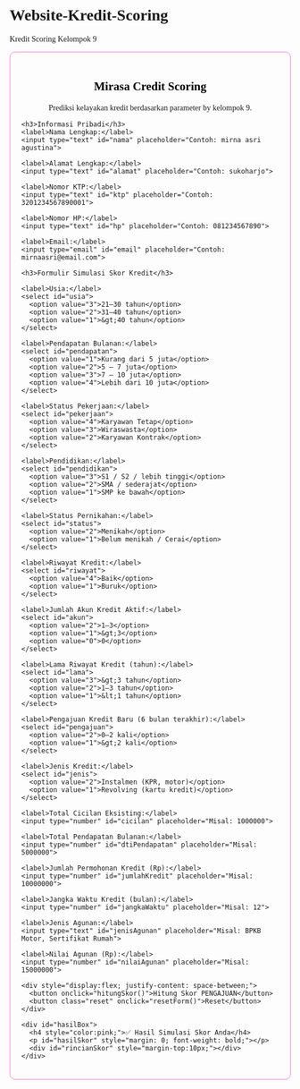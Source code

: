 # Website-Kredit-Scoring
Kredit Scoring Kelompok 9

<html lang="id">
<head>
  <meta charset="UTF-8">
  <title>Simulasi Kredit Skoring nana</title>
  <style>
    body {
      font-family: 'Times New Roman', Times, serif;
      margin: 20px;
    }
    .container {
      max-width: 500px;
      margin: auto;
      padding: 20px;
      border: 1px solid #ff78d0;
      border-radius: 10px;
    }
    h2, h3 {
      color: black;
      text-align: center;
    }
    label {
      font-weight: bold;
    }
    input, select {
      width: 100%;
      padding: 8px;
      margin-bottom: 15px;
      border-radius: 5px;
      border: 1px solid #d10092;
      box-sizing: border-box;
    }
    button {
      width: 48%;
      padding: 10px;
      background-color: #d10092;
      color: white;
      border: none;
      border-radius: 5px;
      cursor: pointer;
      margin-top: 10px;
    }
    button.reset {
      background-color: #555;
    }
    #hasilBox {
      margin-top: 20px;
      padding: 15px;
      border-radius: 10px;
      background-color: #f5f5f5;
      display: none;
    }
    .rekomendasi-ditolak {
      color: red;
      font-weight: bold;
    }
    .rekomendasi-disetujui {
      color: green;
      font-weight: bold;
    }
  </style>
</head>
<body>
  <div class="container">
    <h2>Mirasa Credit Scoring</h2>
    <p style="text-align:center;">Prediksi kelayakan kredit berdasarkan parameter by kelompok 9.</p>

    <h3>Informasi Pribadi</h3>
    <label>Nama Lengkap:</label>
    <input type="text" id="nama" placeholder="Contoh: mirna asri agustina">

    <label>Alamat Lengkap:</label>
    <input type="text" id="alamat" placeholder="Contoh: sukoharjo">

    <label>Nomor KTP:</label>
    <input type="text" id="ktp" placeholder="Contoh: 3201234567890001">

    <label>Nomor HP:</label>
    <input type="text" id="hp" placeholder="Contoh: 081234567890">

    <label>Email:</label>
    <input type="email" id="email" placeholder="Contoh: mirnaasri@email.com">

    <h3>Formulir Simulasi Skor Kredit</h3>

    <label>Usia:</label>
    <select id="usia">
      <option value="3">21–30 tahun</option>
      <option value="2">31–40 tahun</option>
      <option value="1">&gt;40 tahun</option>
    </select>

    <label>Pendapatan Bulanan:</label>
    <select id="pendapatan">
      <option value="1">Kurang dari 5 juta</option>
      <option value="2">5 – 7 juta</option>
      <option value="3">7 – 10 juta</option>
      <option value="4">Lebih dari 10 juta</option>
    </select>

    <label>Status Pekerjaan:</label>
    <select id="pekerjaan">
      <option value="4">Karyawan Tetap</option>
      <option value="3">Wiraswasta</option>
      <option value="2">Karyawan Kontrak</option>
    </select>

    <label>Pendidikan:</label>
    <select id="pendidikan">
      <option value="3">S1 / S2 / lebih tinggi</option>
      <option value="2">SMA / sederajat</option>
      <option value="1">SMP ke bawah</option>
    </select>

    <label>Status Pernikahan:</label>
    <select id="status">
      <option value="2">Menikah</option>
      <option value="1">Belum menikah / Cerai</option>
    </select>

    <label>Riwayat Kredit:</label>
    <select id="riwayat">
      <option value="4">Baik</option>
      <option value="1">Buruk</option>
    </select>

    <label>Jumlah Akun Kredit Aktif:</label>
    <select id="akun">
      <option value="2">1–3</option>
      <option value="1">&gt;3</option>
      <option value="0">0</option>
    </select>

    <label>Lama Riwayat Kredit (tahun):</label>
    <select id="lama">
      <option value="3">&gt;3 tahun</option>
      <option value="2">1–3 tahun</option>
      <option value="1">&lt;1 tahun</option>
    </select>

    <label>Pengajuan Kredit Baru (6 bulan terakhir):</label>
    <select id="pengajuan">
      <option value="2">0–2 kali</option>
      <option value="1">&gt;2 kali</option>
    </select>

    <label>Jenis Kredit:</label>
    <select id="jenis">
      <option value="2">Instalmen (KPR, motor)</option>
      <option value="1">Revolving (kartu kredit)</option>
    </select>

    <label>Total Cicilan Eksisting:</label>
    <input type="number" id="cicilan" placeholder="Misal: 1000000">

    <label>Total Pendapatan Bulanan:</label>
    <input type="number" id="dtiPendapatan" placeholder="Misal: 5000000">

    <label>Jumlah Permohonan Kredit (Rp):</label>
    <input type="number" id="jumlahKredit" placeholder="Misal: 10000000">

    <label>Jangka Waktu Kredit (bulan):</label>
    <input type="number" id="jangkaWaktu" placeholder="Misal: 12">

    <label>Jenis Agunan:</label>
    <input type="text" id="jenisAgunan" placeholder="Misal: BPKB Motor, Sertifikat Rumah">

    <label>Nilai Agunan (Rp):</label>
    <input type="number" id="nilaiAgunan" placeholder="Misal: 15000000">

    <div style="display:flex; justify-content: space-between;">
      <button onclick="hitungSkor()">Hitung Skor PENGAJUAN</button>
      <button class="reset" onclick="resetForm()">Reset</button>
    </div>

    <div id="hasilBox">
      <h4 style="color:pink;">✅ Hasil Simulasi Skor Anda</h4>
      <p id="hasilSkor" style="margin: 0; font-weight: bold;"></p>
      <div id="rincianSkor" style="margin-top:10px;"></div>
    </div>
  </div>

  <script>
    function hitungSkor() {
      const nama = document.getElementById("nama").value || "-";
      const alamat = document.getElementById("alamat").value || "-";
      const ktp = document.getElementById("ktp").value || "-";
      const hp = document.getElementById("hp").value || "-";
      const email = document.getElementById("email").value || "-";
      const jenisAgunan = document.getElementById("jenisAgunan").value || "-";
      const nilaiAgunan = parseFloat(document.getElementById("nilaiAgunan").value) || 0;
      const usia = parseInt(document.getElementById("usia").value);
      const pendapatan = parseInt(document.getElementById("pendapatan").value);
      const pekerjaan = parseInt(document.getElementById("pekerjaan").value);
      const pendidikan = parseInt(document.getElementById("pendidikan").value);
      const status = parseInt(document.getElementById("status").value);
      const riwayat = parseInt(document.getElementById("riwayat").value);
      const akun = parseInt(document.getElementById("akun").value);
      const lama = parseInt(document.getElementById("lama").value);
      const pengajuan = parseInt(document.getElementById("pengajuan").value);
      const jenis = parseInt(document.getElementById("jenis").value);
      const cicilan = parseFloat(document.getElementById("cicilan").value) || 0;
      const dtiPendapatan = parseFloat(document.getElementById("dtiPendapatan").value) || 1;
      const jumlahKredit = parseFloat(document.getElementById("jumlahKredit").value) || 0;
      const jangkaWaktu = parseInt(document.getElementById("jangkaWaktu").value) || 0;

      const dti = cicilan / dtiPendapatan;
      const dtiPersen = (dti * 100).toFixed(2) + "%";
      let skorDTI = 0;
      if (dti < 0.2) skorDTI = 4;
      else if (dti < 0.36) skorDTI = 3;
      else if (dti <= 0.5) skorDTI = 2;
      else skorDTI = 1;

      let skor = usia + pendapatan + pekerjaan + pendidikan + status + riwayat + akun + lama + pengajuan + jenis + skorDTI;

      const kategori = skor >= 30 ? "Sangat Baik ✅" :
                       skor >= 25 ? "Baik 👍" :
                       skor >= 18 ? "Cukup 😐" : "Buruk ❌";

      const rekomendasi = skor >= 25
        ? "<span class='rekomendasi-disetujui'>DISETUJUI ✅</span>"
        : "<span class='rekomendasi-ditolak'>TIDAK DISETUJUI ❌</span>";

      document.getElementById("hasilSkor").innerHTML = `Skor Kredit Anda: ${skor} – ${kategori}<br>Rekomendasi: ${rekomendasi}`;

      const rincian = `
        <ul>
          <li>Usia: ${usia}</li>
          <li>Pendapatan: ${pendapatan}</li>
          <li>Status Pekerjaan: ${pekerjaan}</li>
          <li>Pendidikan: ${pendidikan}</li>
          <li>Status Pernikahan: ${status}</li>
          <li>Riwayat Kredit: ${riwayat}</li>
          <li>Jumlah Akun Kredit Aktif: ${akun}</li>
          <li>Lama Riwayat Kredit: ${lama}</li>
          <li>Pengajuan Kredit Baru: ${pengajuan}</li>
          <li>Jenis Kredit: ${jenis}</li>
          <li>DTI: ${dtiPersen} (Skor: ${skorDTI})</li>
          <li>Jumlah Permohonan Kredit: Rp ${jumlahKredit.toLocaleString("id-ID")}</li>
          <li>Jangka Waktu Kredit: ${jangkaWaktu} bulan</li>
        </ul>
      `;
      const detailNasabah = `
        <h4 style="margin-top:20px; color:#d10092;">📄 Data Diri & Agunan</h4>
        <ul>
          <li>Nama: ${nama}</li>
          <li>Alamat: ${alamat}</li>
          <li>No. KTP: ${ktp}</li>
          <li>HP: ${hp}</li>
          <li>Email: ${email}</li>
          <li>Jenis Agunan: ${jenisAgunan}</li>
          <li>Nilai Agunan: Rp ${nilaiAgunan.toLocaleString("id-ID")}</li>
        </ul>
      `;
      document.getElementById("rincianSkor").innerHTML = rincian + detailNasabah;
      document.getElementById("hasilBox").style.display = "block";
    }

    function resetForm() {
      document.querySelectorAll("input, select").forEach(el => el.value = "");
      document.getElementById("hasilBox").style.display = "none";
      document.getElementById("rincianSkor").innerHTML = "";
      document.getElementById("hasilSkor").innerHTML = "";
    }
  </script>
</body>
</html>
